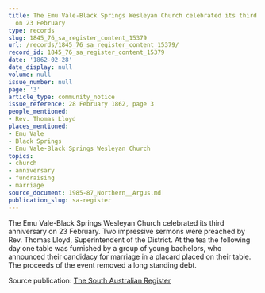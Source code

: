 ```yaml
---
title: The Emu Vale-Black Springs Wesleyan Church celebrated its third anniversary
  on 23 February
type: records
slug: 1845_76_sa_register_content_15379
url: /records/1845_76_sa_register_content_15379/
record_id: 1845_76_sa_register_content_15379
date: '1862-02-28'
date_display: null
volume: null
issue_number: null
page: '3'
article_type: community_notice
issue_reference: 28 February 1862, page 3
people_mentioned:
- Rev. Thomas Lloyd
places_mentioned:
- Emu Vale
- Black Springs
- Emu Vale-Black Springs Wesleyan Church
topics:
- church
- anniversary
- fundraising
- marriage
source_document: 1985-87_Northern__Argus.md
publication_slug: sa-register
---
```


The Emu Vale-Black Springs Wesleyan Church celebrated its third anniversary on 23 February.  Two impressive sermons were preached by Rev. Thomas Lloyd, Superintendent of the District.  At the tea the following day one table was furnished by a group of young bachelors, who announced their candidacy for marriage in a placard placed on their table.  The proceeds of the event removed a long standing debt.

Source publication: [The South Australian Register](/publications/sa-register/)
